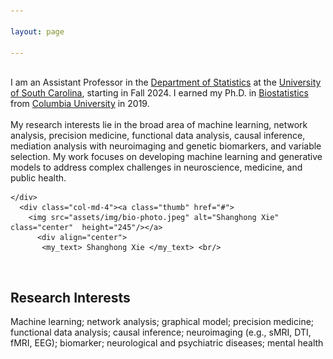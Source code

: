 ```yaml
---

layout: page

---
```



<div class="container">
<div class="row">&nbsp;</div>
<div class="row">
	<div class="col-md-8">
	I am an Assistant Professor in the  <a href = "https://sc.edu/study/colleges_schools/artsandsciences/statistics/"> Department of Statistics</a> at the <a href = "https://sc.edu/"> University of South Carolina</a>, starting in Fall 2024. I earned  my Ph.D. in <a href = "https://www.publichealth.columbia.edu/academics/departments/biostatistics"> Biostatistics</a> from <a href = "https://www.columbia.edu/"> Columbia University</a> in 2019. <br/><br/>
        My research interests lie in the broad area of machine learning, network analysis, precision medicine, functional data analysis, causal inference, mediation analysis with neuroimaging and genetic biomarkers, and variable selection. My work focuses on developing machine learning and generative models to address complex challenges in neuroscience, medicine, and public health.
 
       


		
	</div>
      <div class="col-md-4"><a class="thumb" href="#">
		<img src="assets/img/bio-photo.jpeg" alt="Shanghong Xie" class="center"  height="245"/></a>
	      <div align="center">
	       <my_text> Shanghong Xie </my_text> <br/>
  </div>
	      
</div>
</div>
</div>	
<br/>

## Research Interests
Machine learning; network analysis; graphical model; precision medicine; functional data analysis; causal inference; neuroimaging (e.g., sMRI, DTI, fMRI, EEG); biomarker; neurological and psychiatric diseases; mental health <br/><br/>






